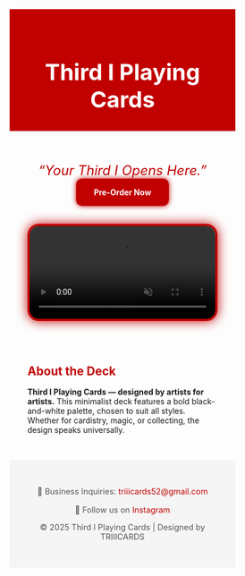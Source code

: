 <!DOCTYPE html>
<html lang="en">

<head>
  <meta charset="UTF-8" />
  <meta name="viewport" content="width=device-width, initial-scale=1.0" />
  <title>Third I Playing Cards - Pre Order Now</title>
  <link href="https://fonts.googleapis.com/css2?family=Anton&family=Inter:wght@300;600&display=swap" rel="stylesheet">
  <style>
    * {
      margin: 0;
      padding: 0;
      font-family: 'Inter', sans-serif;
      box-sizing: border-box;
    }

    body {
      background: #fff;
      color: #111;
      line-height: 1.6;
    }

    header {
      padding: 2rem;
      text-align: center;
      background: #c10000;
      color: white;
    }

    header h1 {
      font-family: 'Anton', sans-serif;
      font-size: 2.5rem;
      color: #fff;
    }

    .quote {
      text-align: center;
      font-size: 1.5rem;
      margin: 2rem 0 1rem;
      color: #c10000;
      font-style: italic;
    }

    .cta {
      text-align: center;
      margin-bottom: 2rem;
    }

    .cta a {
      padding: 1rem 2rem;
      background: #c10000;
      color: white;
      font-weight: bold;
      border-radius: 10px;
      text-decoration: none;
      box-shadow: 0 0 10px #c10000;
      transition: 0.3s;
    }

    .cta a:hover {
      background: #a00000;
    }

    .video-preview {
      display: flex;
      justify-content: center;
      align-items: center;
      padding: 1rem 2rem;
    }

    video {
      width: 100%;
      max-width: 800px;
      border-radius: 20px;
      box-shadow: 0 0 20px #c10000;
      border: 4px solid #c10000;
      display: block;
    }

    .hero {
      padding: 2rem;
      text-align: center;
    }

    .hero img {
      max-width: 90%;
      border-radius: 20px;
      box-shadow: 0 0 20px #c10000;
      border: 4px solid #c10000;
    }

    .section {
      padding: 2rem;
    }

    .section h2 {
      color: #c10000;
      margin-bottom: 1rem;
    }

    footer {
      background: #f5f5f5;
      text-align: center;
      padding: 2rem 1rem;
      font-size: 0.9rem;
      color: #555;
    }

    footer a {
      color: #c10000;
      text-decoration: none;
    }

    footer a:hover {
      text-decoration: underline;
    }

    .socials {
      margin-top: 1rem;
    }
  </style>
</head>

<body>
  <header>
    <h1>Third I Playing Cards</h1>
  </header>

  <div class="quote">“Your Third I Opens Here.”</div>

  <div class="cta">
    <a href="https://forms.gle/ixMJZvXVSuAikvyF6" target="_blank">Pre-Order Now</a>
  </div>

  <div class="video-preview">
    <video src="landscapre.mp4" controls autoplay muted loop playsinline></video>
  </div>

  <div class="section">
    <h2>About the Deck</h2>
    <p><strong>Third I Playing Cards — designed by artists for artists.</strong> This minimalist deck features a bold black-and-white palette, chosen to suit all styles. Whether for cardistry, magic, or collecting, the design speaks universally.</p>
  </div>

  <footer>
    <p>📩 Business Inquiries: <a href="mailto:triiicards52@gmail.com">triiicards52@gmail.com</a></p>
    <div class="socials">
      🔗 Follow us on <a href="https://www.instagram.com/triiicards?utm_source=ig_web_button_share_sheet&igsh=ZDNlZDc0MzIxNw==" target="_blank">Instagram</a>
    </div>
    <p>&copy; 2025 Third I Playing Cards | Designed by TRIIICARDS</p>
  </footer>
</body>

</html>

